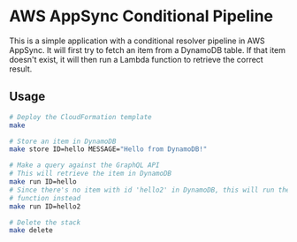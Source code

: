 AWS AppSync Conditional Pipeline
================================

This is a simple application with a conditional resolver pipeline in AWS AppSync. It will first try to fetch an item from a DynamoDB table. If that item doesn't exist, it will then run a Lambda function to retrieve the correct result.

## Usage

```bash
# Deploy the CloudFormation template
make

# Store an item in DynamoDB
make store ID=hello MESSAGE="Hello from DynamoDB!"

# Make a query against the GraphQL API
# This will retrieve the item in DynamoDB
make run ID=hello
# Since there's no item with id 'hello2' in DynamoDB, this will run the Lambda
# function instead
make run ID=hello2

# Delete the stack
make delete
```
